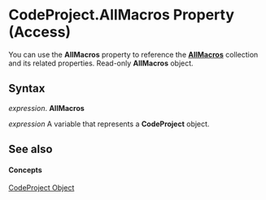 
# CodeProject.AllMacros Property (Access)

You can use the  **AllMacros** property to reference the **[AllMacros](a36ba978-f643-aca6-5efb-842723d17bbc.md)** collection and its related properties. Read-only **AllMacros** object.


## Syntax

 _expression_. **AllMacros**

 _expression_ A variable that represents a **CodeProject** object.


## See also


#### Concepts


[CodeProject Object](70b71f57-df23-2cf7-23f5-147053a8ec26.md)
